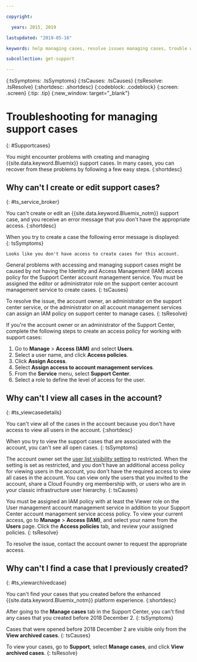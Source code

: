 ```yaml
---

copyright:

  years: 2015, 2019

lastupdated: "2019-05-16"

keywords: help managing cases, resolve issues managing cases, trouble working with cases

subcollection: get-support

---
```



{:tsSymptoms: .tsSymptoms}
{:tsCauses: .tsCauses}
{:tsResolve: .tsResolve}
{:shortdesc: .shortdesc}
{:codeblock: .codeblock}
{:screen: .screen}
{:tip: .tip}
{:new_window: target="_blank"}


# Troubleshooting for managing support cases
{: #Supportcases}

You might encounter problems with creating and managing {{site.data.keyword.Bluemix}} support cases. In many cases, you can recover from these problems by following a few easy steps.
{:shortdesc}

## Why can't I create or edit support cases? 
{: #ts_service_broker}

You can't create or edit an {{site.data.keyword.Bluemix_notm}} support case, and you receive an error message that you don't have the appropriate access. 
{:shortdesc}

When you try to create a case the following error message is displayed:   
{: tsSymptoms}

`Looks like you don't have access to create cases for this account.`

General problems with accessing and managing support cases might be caused by 
not having the Identity and Access Management (IAM) access policy for the Support Center account management service. You must be assigned the editor or administrator role on the support center account management service to create cases. 
{: tsCauses}

To resolve the issue, the account owner, an administrator on the support center service, or the administrator on all account management services can assign an IAM policy on support center to manage cases. 
{: tsResolve}

If you're the account owner or an administrator of the Support Center, complete the following steps to create an access policy for working with support cases:

1. Go to **Manage** &gt; **Access (IAM)** and select **Users**.
2. Select a user name, and click **Access policies**. 
3. Click **Assign Access**. 
4. Select **Assign access to account management services**. 
5. From the **Service** menu, select **Support Center**. 
6. Select a role to define the level of access for the user. 


## Why can't I view all cases in the account?
{: #ts_viewcasedetails}

You can't view all of the cases in the account because you don't have access to view all users in the account. 
{:shortdesc}

When you try to view the support cases that are associated with the account, you can't see all open cases. 
{: tsSymptoms}

The account owner set the [user list visibility setting](/docs/iam?topic=iam-userlistview#userlistview) to restricted. When the setting is set as restricted, and you don't have an additional access policy for viewing users in the account, you don't have the required access to view all cases in the account. You can view only the users that you invited to the account, share a Cloud Foundry org membership with, or users who are in your classic infrastructure user hierarchy. 
{: tsCauses}

You must be assigned an IAM policy with at least the Viewer role on the User management account management service in addition to your Support Center account management service access policy. To view your current access, go to **Manage** &gt; **Access (IAM)**, and select your name from the **Users** page. Click the **Access policies** tab, and review your assigned policies. 
{: tsResolve}

To resolve the issue, contact the account owner to request the appropriate access. 

## Why can't I find a case that I previously created? 
{: #ts_viewarchivedcase}

You can't find your cases that you created before the enhanced {{site.data.keyword.Bluemix_notm}} platform experience. 
{:shortdesc}

After going to the **Manage cases** tab in the Support Center, you can't find any cases that you created before 2018 December 2. 
{: tsSymptoms}

Cases that were opened before 2018 December 2 are visible only from the **View archived cases**. 
{: tsCauses}

To view your cases, go to **Support**, select **Manage cases**, and click **View archived cases**.
{: tsResolve} 





